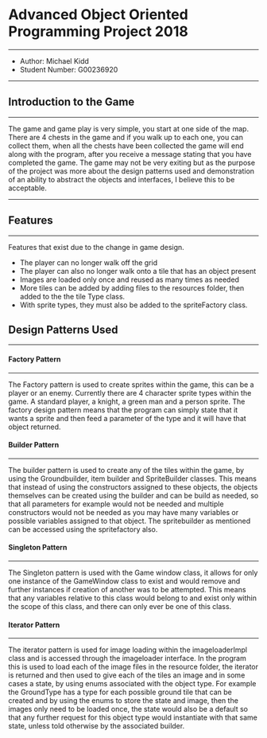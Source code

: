 # Advanced Object Oriented Programming Project 2018

----------

- Author: Michael Kidd
- Student Number: G00236920

----------

## Introduction to the Game
----------
The game and game play is very simple, you start at one side of the map. There are 4 chests in the game and if you walk up to each one, you can collect them, when all the chests have been collected the game will end along with the program, after you receive a message stating that you have completed the game. The game may not be very exiting but as the purpose of the project was more about the design patterns used and demonstration of an ability to abstract the objects and interfaces, I believe this to be acceptable.

----------

## Features
----------
Features that exist due to the change in game design.
- The player can no longer walk off the grid
- The player can also no longer walk onto a tile that has an object present
- Images are loaded only once and reused as many times as needed
- More tiles can be added by adding files to the resources folder, then added to the the tile Type class.
- With sprite types, they must also be added to the spriteFactory class.


## Design Patterns Used
----------

#### Factory Pattern
----------
The Factory pattern is used to create sprites within the game, this can be a player or an enemy. Currently there are 4 character sprite types within the game. A standard player, a knight, a green man and a person sprite. The factory design pattern means that the program can simply state that it wants a sprite and then feed a parameter of the type and it will have that object returned.


#### Builder Pattern
----------
The builder pattern is used to create any of the tiles within the game, by using the Groundbuilder, item builder and SpriteBuilder classes. This means that instead of using the constructors assigned to these objects, the objects themselves can be created using the builder and can be build as needed, so that all parameters for example would not be needed and multiple constructors would not be needed as you may have many variables or possible variables assigned to that object. The spritebuilder as mentioned can be accessed using the spritefactory also.


#### Singleton Pattern
----------
The Singleton pattern is used with the Game window class, it allows for only one instance of the GameWindow class to exist and would remove and further instances if creation of another was to be attempted. This means that any variables relative to this class would belong to and exist only within the scope of this class, and there can only ever be one of this class.

#### Iterator Pattern 
-----------
The iterator pattern is used for image loading within the imageloaderImpl class and is accessed through the imageloader interface. In the program this is used to load each of the image files in the resource folder, the iterator is returned and then used to give each of the tiles an image and in some cases a state, by using enums associated with the object type. For example the GroundType has a type for each possible ground tile that can be created and by using the enums to store the state and image, then the images only need to be loaded once, the state would also be a default so that any further request for this object type would instantiate with that same state, unless told otherwise by the associated builder.

